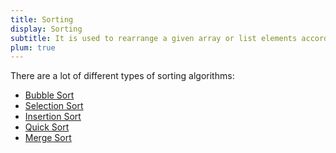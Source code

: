 ```yaml
---
title: Sorting
display: Sorting
subtitle: It is used to rearrange a given array or list elements according to a comparison operator on the elements. The comparison operator is used to decide the new order of element in the respective data structure.
plum: true
---
```


<SubNav module="algorithms" />

There are a lot of different types of sorting algorithms:

* [Bubble Sort](/design/)
* [Selection Sort](/design/)
* [Insertion Sort](/design/)
* [Quick Sort](/design/)
* [Merge Sort](/design/)

<ListQuestions module="algorithms" tag="sort" />
